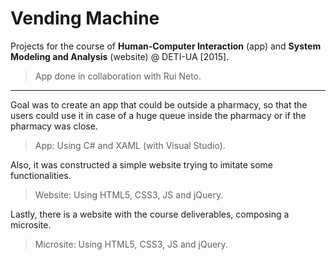 # Vending Machine

Projects for the course of **Human-Computer Interaction** (app) and **System Modeling and Analysis** (website) @ DETI-UA [2015].

> App done in collaboration with Rui Neto.

***

Goal was to create an app that could be outside a pharmacy, so that the users could use it in case of a huge queue inside the pharmacy or if the pharmacy was close.

> App: Using C# and XAML (with Visual Studio).


Also, it was constructed a simple website trying to imitate some functionalities.

> Website: Using HTML5, CSS3, JS and jQuery.


Lastly, there is a website with the course deliverables, composing a microsite.

> Microsite: Using HTML5, CSS3, JS and jQuery.
